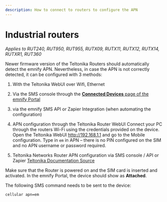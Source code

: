 ```yaml
---
description: How to connect to routers to configure the APN
---
```

# Industrial routers

*Applies to RUT240, RUT950, RUT955, RUTX09, RUTX11, RUTX12, RUTX14, RUTXR1, RUT360*

Newer firmware version of the Teltonika Routers should automatically detect the emnify APN.
Nevertheless, in case the APN is not correctly detected, it can be configured with 3 methods:

1. With the Teltonika WebUI over Wifi, Ethernet
1. Via the SMS console through the [**Connected Devices** page of the emnify Portal](https://portal.emnify.com/connected-devices)
1. via the emnify SMS API or Zapier Integration (when automating the configuration)


1. APN configuration through the Teltonika Router WebUI
Connect your PC through the routers Wi-Fi using the credentials   provided on the device.
Open the Teltonika WebUI <http://192.168.1.1> and go to the Mobile configuration.
Type in `em` in APN – there is no PIN configured on the SIM and no APN username or password required.
1. Teltonika Networks Router APN configuration via SMS console / API or Zapier [Teltonika Documentation Source](https://wiki.teltonika-networks.com/view/SMS_Commands)

Make sure that the Router is powered on and the SIM card is inserted and activated.
In the emnify Portal, the device should show as **Attached**.

The following SMS command needs to be sent to the device:

```
cellular apn=em
```
